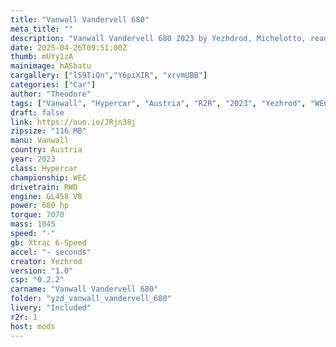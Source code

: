 ```yaml
--- 
title: "Vanwall Vandervell 680"
meta_title: ""
description: "Vanwall Vandervell 680 2023 by Yezhdrod, Michelotto, ready to race!"
date: 2025-04-26T09:51:00Z
thumb: mUYy1zA
mainimage: hASbatu
cargallery: ["lS9TiQn","Y6piXIR", "xrvmUBB"]
categories: ["Car"]
author: "Theodore"
tags: ["Vanwall", "Hypercar", "Austria", "R2R", "2023", "Yezhrod", "WEC", "Le Mans Prototype"]
draft: false
link: https://ouo.io/JRjn38j
zipsize: "116 MB"
manu: Vanwall
country: Austria
year: 2023
class: Hypercar
championship: WEC
drivetrain: RWD
engine: GL458 V8
power: 680 hp
torque: 7070
mass: 1045
speed: "-"
gb: Xtrac 6-Speed
accel: "- seconds"
creator: Yezhrod
version: "1.0"
csp: "0.2.2"
carname: "Vanwall Vandervell 680"
folder: "yzd_vanwall_vandervell_680"
livery: "Included"
r2r: 1
host: mods
---
```

